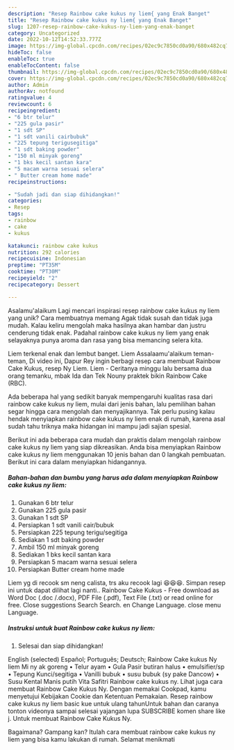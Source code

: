 ```yaml
---
description: "Resep Rainbow cake kukus ny liem{ yang Enak Banget"
title: "Resep Rainbow cake kukus ny liem{ yang Enak Banget"
slug: 1207-resep-rainbow-cake-kukus-ny-liem-yang-enak-banget
category: Uncategorized
date: 2022-10-12T14:52:33.777Z
image: https://img-global.cpcdn.com/recipes/02ec9c7850cd0a90/680x482cq70/rainbow-cake-kukus-ny-liem-foto-resep-utama.jpg
hideToc: false
enableToc: true
enableTocContent: false
thumbnail: https://img-global.cpcdn.com/recipes/02ec9c7850cd0a90/680x482cq70/rainbow-cake-kukus-ny-liem-foto-resep-utama.jpg
cover: https://img-global.cpcdn.com/recipes/02ec9c7850cd0a90/680x482cq70/rainbow-cake-kukus-ny-liem-foto-resep-utama.jpg
author: Admin
authorAv: notfound
ratingvalue: 4
reviewcount: 6
recipeingredient:
- "6 btr telur"
- "225 gula pasir"
- "1 sdt SP"
- "1 sdt vanili cairbubuk"
- "225 tepung terigusegitiga"
- "1 sdt baking powder"
- "150 ml minyak goreng"
- "1 bks kecil santan kara"
- "5 macam warna sesuai selera"
- " Butter cream home made"
recipeinstructions:

- "Sudah jadi dan siap dihidangkan!"
categories:
- Resep
tags:
- rainbow
- cake
- kukus

katakunci: rainbow cake kukus 
nutrition: 292 calories
recipecuisine: Indonesian
preptime: "PT35M"
cooktime: "PT30M"
recipeyield: "2"
recipecategory: Dessert

---
```



Asalamu'alaikum Lagi mencari inspirasi resep rainbow cake kukus ny liem yang unik? Cara membuatnya memang Agak tidak susah dan tidak juga mudah. Kalau keliru mengolah maka hasilnya akan hambar dan justru cenderung tidak enak. Padahal rainbow cake kukus ny liem yang enak selayaknya punya aroma dan rasa yang bisa memancing selera kita.


Liem terkenal enak dan lembut banget. Liem Assalaamu&#39;alaikum teman-teman, Di video ini, Dapur Rey ingin berbagi resep cara membuat Rainbow Cake Kukus, resep Ny Liem. Liem - Ceritanya minggu lalu bersama dua orang temanku, mbak Ida dan Tek Nouny praktek bikin Rainbow Cake (RBC).

Ada beberapa hal yang sedikit banyak mempengaruhi kualitas rasa dari rainbow cake kukus ny liem, mulai dari jenis bahan, lalu pemilihan bahan segar hingga cara mengolah dan menyajikannya. Tak perlu pusing kalau hendak menyiapkan rainbow cake kukus ny liem enak di rumah, karena asal sudah tahu triknya maka hidangan ini mampu jadi sajian spesial.


Berikut ini ada beberapa cara mudah dan praktis dalam mengolah rainbow cake kukus ny liem yang siap dikreasikan. Anda bisa menyiapkan Rainbow cake kukus ny liem menggunakan 10 jenis bahan dan 0 langkah pembuatan. Berikut ini cara dalam menyiapkan hidangannya.

<!--inarticleads1-->

##### Bahan-bahan dan bumbu yang harus ada dalam menyiapkan Rainbow cake kukus ny liem:

1. Gunakan 6 btr telur
1. Gunakan 225 gula pasir
1. Gunakan 1 sdt SP
1. Persiapkan 1 sdt vanili cair/bubuk
1. Persiapkan 225 tepung terigu/segitiga
1. Sediakan 1 sdt baking powder
1. Ambil 150 ml minyak goreng
1. Sediakan 1 bks kecil santan kara
1. Persiapkan 5 macam warna sesuai selera
1. Persiapkan  Butter cream home made


Liem yg di recook sm neng calista, trs aku recook lagi 😆😆😆. Simpan resep ini untuk dapat dilihat lagi nanti.. Rainbow Cake Kukus - Free download as Word Doc (.doc /.docx), PDF File (.pdf), Text File (.txt) or read online for free. Close suggestions Search Search. en Change Language. close menu Language. 

<!--inarticleads2-->

##### Instruksi untuk buat Rainbow cake kukus ny liem:


1. Selesai dan siap dihidangkan!

English (selected) Español; Português; Deutsch; Rainbow Cake kukus Ny liem Mi ny ak goreng • Telur ayam • Gula Pasir butiran halus • emulsifier/sp • Tepung Kunci/segitiga • Vanilli bubuk • susu bubuk (sy pake Dancow) • Susu Kental Manis putih Vita Safitri Rainbow cake kukus ny. Lihat juga cara membuat Rainbow Cake Kukus Ny. Dengan memakai Cookpad, kamu menyetujui Kebijakan Cookie dan Ketentuan Pemakaian. Resep rainbow cake kukus ny liem basic kue untuk ulang tahunUntuk bahan dan caranya tonton videonya sampai selesai yajangan lupa SUBSCRIBE komen share like j. Untuk membuat Rainbow Cake Kukus Ny. 

Bagaimana? Gampang kan? Itulah cara membuat rainbow cake kukus ny liem yang bisa kamu lakukan di rumah. Selamat menikmati
